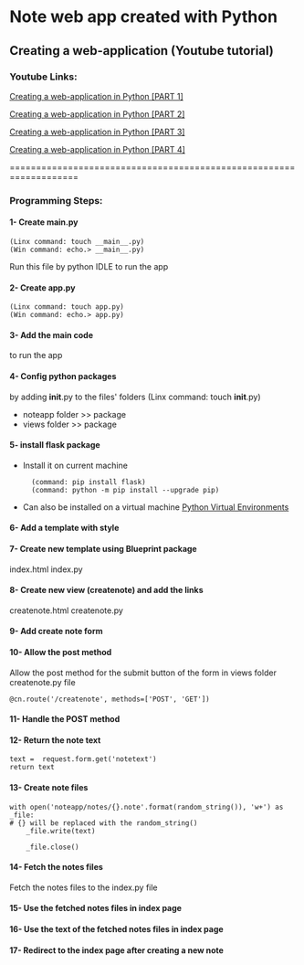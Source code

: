 # Note web app created with Python

## Creating a web-application (Youtube tutorial)

### Youtube Links:
[Creating a web-application in Python [PART 1]](https://www.youtube.com/watch?v=Dqd8ZHWErpE)

[Creating a web-application in Python [PART 2]](https://www.youtube.com/watch?v=2Nuhh_C4FbM&t=6s)

[Creating a web-application in Python [PART 3]](https://www.youtube.com/watch?v=TwpUpVpknCE)

[Creating a web-application in Python [PART 4]](https://www.youtube.com/watch?v=2SPjxL-66AM)

===================================================================

### Programming Steps:

#### 1- Create __main__.py 
    (Linx command: touch __main__.py)
    (Win command: echo.> __main__.py)
Run this file by python IDLE to run the app 

#### 2- Create app.py 
    (Linx command: touch app.py)
    (Win command: echo.> app.py)

#### 3- Add the main code
to run the app

#### 4- Config python packages
by adding __init__.py to the files' folders
    (Linx command: touch __init__.py)
* noteapp folder >> package
* views folder >> package
    
#### 5- install flask package
* Install it on current machine
    
        (command: pip install flask)
        (command: python -m pip install --upgrade pip)
    
* Can also be installed on a virtual machine
[Python Virtual Environments](https://realpython.com/python-virtual-environments-a-primer/)

#### 6- Add a template with style
    
#### 7- Create new template using Blueprint package
index.html
index.py

#### 8- Create new view (createnote) and add the links
createnote.html
createnote.py

#### 9- Add create note form

#### 10- Allow the post method
Allow the post method for the submit button of the form in views folder createnote.py file
    
    @cn.route('/createnote', methods=['POST', 'GET'])
    
#### 11- Handle the POST method

#### 12- Return the note text
    text =  request.form.get('notetext')
    return text
    
#### 13- Create note files
    with open('noteapp/notes/{}.note'.format(random_string()), 'w+') as _file:
    # {} will be replaced with the random_string()
        _file.write(text)

        _file.close()
        
#### 14- Fetch the notes files
Fetch the notes files to the index.py file
    
#### 15- Use the fetched notes files in index page

#### 16- Use the text of the fetched notes files in index page

#### 17- Redirect to the index page after creating a new note

     
    
